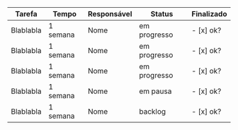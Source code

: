 | Tarefa           | Tempo | Responsável   |  Status | Finalizado | 
|----------------|---------------|---------------|----------------|-----------|
| Blablabla | 1 semana  | Nome | em progresso | - [x] ok?
| Blablabla | 1 semana  | Nome  | em progresso | - [x] ok?
| Blablabla | 1 semana  | Nome | em progresso | - [x] ok?
| Blablabla | 1 semana  | Nome | em pausa | - [x] ok?
| Blablabla | 1 semana | Nome | backlog | - [x] ok?
